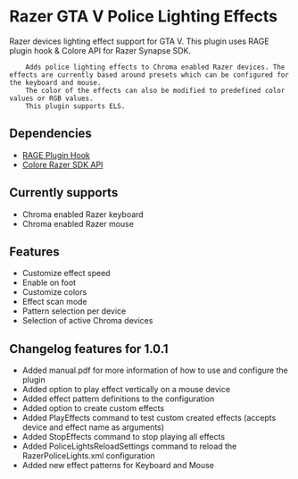 # Razer GTA V Police Lighting Effects

Razer devices lighting effect support for GTA V.
This plugin uses RAGE plugin hook & Colore API for Razer Synapse SDK.
    
        Adds police lighting effects to Chroma enabled Razer devices. The effects are currently based around presets which can be configured for the keyboard and mouse. 
        The color of the effects can also be modified to predefined color values or RGB values.
        This plugin supports ELS.

## Dependencies

- [RAGE Plugin Hook](http://ragepluginhook.net/)
- [Colore Razer SDK API](https://github.com/chroma-sdk/Colore)

## Currently supports

- Chroma enabled  Razer keyboard
- Chroma enabled Razer mouse

## Features

- Customize effect speed
- Enable on foot
- Customize colors
- Effect scan mode
- Pattern selection per device
- Selection of active Chroma devices

## Changelog features for 1.0.1

- Added manual.pdf for more information of how to use and configure the plugin
- Added option to play effect vertically on a mouse device
- Added effect pattern definitions to the configuration
- Added option to create custom effects
- Added PlayEffects command to test custom created effects (accepts device and effect name as arguments)
- Added StopEffects command to stop playing all effects
- Added PoliceLightsReloadSettings command to reload the RazerPoliceLights.xml configuration
- Added new effect patterns for Keyboard and Mouse